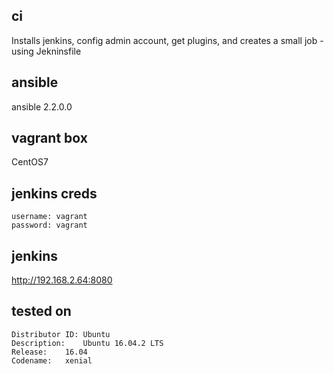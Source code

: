 ## ci
Installs jenkins, config admin account, get plugins, and creates a small job - using Jekninsfile

## ansible
ansible 2.2.0.0

## vagrant box
CentOS7

## jenkins creds
```
username: vagrant
password: vagrant
```

## jenkins
http://192.168.2.64:8080

## tested on
```
Distributor ID:	Ubuntu
Description:	Ubuntu 16.04.2 LTS
Release:	16.04
Codename:	xenial
```

